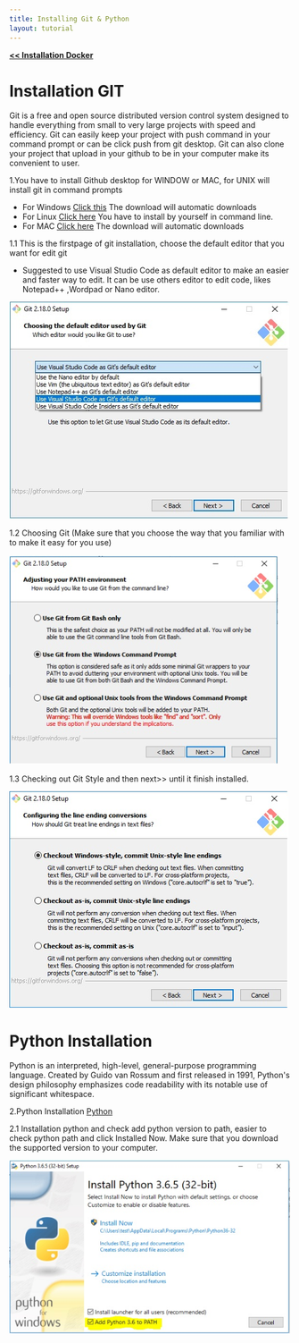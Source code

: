 ```yaml
---
title: Installing Git & Python
layout: tutorial
---
```

[**<< Installation Docker**](/dockers/Document.html)
# Installation GIT 
Git is a free and open source distributed version control system designed to handle everything from small to very large projects with speed and efficiency. Git can easily keep your project with push command in your command prompt or can be click push from git desktop. Git can also clone your project that upload in your github to be in your computer make its convenient to user.

1.You have to install Github desktop for WINDOW or MAC, for UNIX will install git in command prompts
- For Windows   [Click this](https://git-scm.com/download/win) The download will automatic downloads
- For Linux     [Click here](https://git-scm.com/download/linux) You have to install by yourself in command line.
- For MAC       [Click here](https://git-scm.com/download/mac) The download will automatic downloads

1.1 This is the firstpage of git installation, choose the default editor that you want for edit git

- Suggested to use Visual Studio Code as default editor to make an easier and faster way to edit. It can be use others editor to edit code, likes Notepad++ ,Wordpad or Nano editor.

![Firstpage](/assets/git1st.jpg)

1.2 Choosing Git (Make sure that you choose the way that you familiar with to make it easy for you use)

![Git](/assets/git2nd.jpg)

1.3 Checking out Git Style and then next>> until it finish installed.

![GitStyle](/assets/git3rd.jpg)

# Python Installation 
Python is an interpreted, high-level, general-purpose programming language. Created by Guido van Rossum and first released in 1991, Python's design philosophy emphasizes code readability with its notable use of significant whitespace. 

2.Python Installation [Python](https://www.python.org/downloads/windows/)

2.1 Installation python and check add python version to path, easier to check python path and click Installed Now. Make sure that you download the supported version to your computer.

![Python](/assets/python1st.jpg)